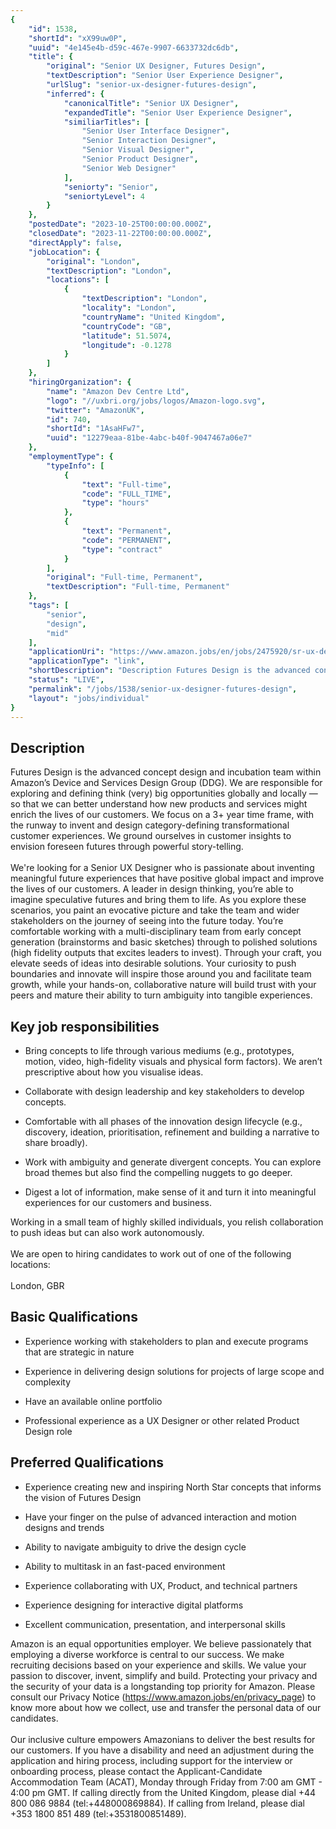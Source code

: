 ```yaml
---
{
	"id": 1538,
	"shortId": "xX99uw0P",
	"uuid": "4e145e4b-d59c-467e-9907-6633732dc6db",
	"title": {
		"original": "Senior UX Designer, Futures Design",
		"textDescription": "Senior User Experience Designer",
		"urlSlug": "senior-ux-designer-futures-design",
		"inferred": {
			"canonicalTitle": "Senior UX Designer",
			"expandedTitle": "Senior User Experience Designer",
			"similiarTitles": [
				"Senior User Interface Designer",
				"Senior Interaction Designer",
				"Senior Visual Designer",
				"Senior Product Designer",
				"Senior Web Designer"
			],
			"seniorty": "Senior",
			"seniortyLevel": 4
		}
	},
	"postedDate": "2023-10-25T00:00:00.000Z",
	"closedDate": "2023-11-22T00:00:00.000Z",
	"directApply": false,
	"jobLocation": {
		"original": "London",
		"textDescription": "London",
		"locations": [
			{
				"textDescription": "London",
				"locality": "London",
				"countryName": "United Kingdom",
				"countryCode": "GB",
				"latitude": 51.5074,
				"longitude": -0.1278
			}
		]
	},
	"hiringOrganization": {
		"name": "Amazon Dev Centre Ltd",
		"logo": "//uxbri.org/jobs/logos/Amazon-logo.svg",
		"twitter": "AmazonUK",
		"id": 740,
		"shortId": "1AsaHFw7",
		"uuid": "12279eaa-81be-4abc-b40f-9047467a06e7"
	},
	"employmentType": {
		"typeInfo": [
			{
				"text": "Full-time",
				"code": "FULL_TIME",
				"type": "hours"
			},
			{
				"text": "Permanent",
				"code": "PERMANENT",
				"type": "contract"
			}
		],
		"original": "Full-time, Permanent",
		"textDescription": "Full-time, Permanent"
	},
	"tags": [
		"senior",
		"design",
		"mid"
	],
	"applicationUri": "https://www.amazon.jobs/en/jobs/2475920/sr-ux-designer-futures-design",
	"applicationType": "link",
	"shortDescription": "Description Futures Design is the advanced concept design and incubation team within Amazon’s’ Device and Services Design Group (DDG). We are responsible for exploring and defining think (very) big",
	"status": "LIVE",
	"permalink": "/jobs/1538/senior-ux-designer-futures-design",
	"layout": "jobs/individual"
}
---
```

<h2>Description</h2><p>Futures Design is the advanced concept design and incubation team within Amazon’s Device and Services Design Group (DDG). We are responsible for exploring and defining think (very) big opportunities globally and locally — so that we can better understand how new products and services might enrich the lives of our customers. We focus on a 3+ year time frame, with the runway to invent and design category-defining transformational customer experiences. We ground ourselves in customer insights to envision foreseen futures through powerful story-telling.<br><br>We're looking for a Senior UX Designer who is passionate about inventing meaningful future experiences that have positive global impact and improve the lives of our customers. A leader in design thinking, you’re able to imagine speculative futures and bring them to life. As you explore these scenarios, you paint an evocative picture and take the team and wider stakeholders on the journey of seeing into the future today. You’re comfortable working with a multi-disciplinary team from early concept generation (brainstorms and basic sketches) through to polished solutions (high fidelity outputs that excites leaders to invest). Through your craft, you elevate seeds of ideas into desirable solutions. Your curiosity to push boundaries and innovate will inspire those around you and facilitate team growth, while your hands-on, collaborative nature will build trust with your peers and mature their ability to turn ambiguity into tangible experiences.</p><h2>Key job responsibilities</h2><ul><li><p>Bring concepts to life through various mediums (e.g., prototypes, motion, video, high-fidelity visuals and physical form factors). We aren’t prescriptive about how you visualise ideas.</p></li><li><p>Collaborate with design leadership and key stakeholders to develop concepts.</p></li><li><p>Comfortable with all phases of the innovation design lifecycle (e.g., discovery, ideation, prioritisation, refinement and building a narrative to share broadly).</p></li><li><p>Work with ambiguity and generate divergent concepts. You can explore broad themes but also find the compelling nuggets to go deeper.</p></li><li><p>Digest a lot of information, make sense of it and turn it into meaningful experiences for our customers and business.</p></li></ul><p>Working in a small team of highly skilled individuals, you relish collaboration to push ideas but can also work autonomously.<br><br>We are open to hiring candidates to work out of one of the following locations:<br><br>London, GBR</p><h2>Basic Qualifications</h2><ul><li><p>Experience working with stakeholders to plan and execute programs that are strategic in nature</p></li><li><p>Experience in delivering design solutions for projects of large scope and complexity</p></li><li><p>Have an available online portfolio</p></li><li><p>Professional experience as a UX Designer or other related Product Design role</p></li></ul><h2>Preferred Qualifications</h2><ul><li><p>Experience creating new and inspiring North Star concepts that informs the vision of Futures Design</p></li><li><p>Have your finger on the pulse of advanced interaction and motion designs and trends</p></li><li><p>Ability to navigate ambiguity to drive the design cycle</p></li><li><p>Ability to multitask in an fast-paced environment</p></li><li><p>Experience collaborating with UX, Product, and technical partners</p></li><li><p>Experience designing for interactive digital platforms</p></li><li><p>Excellent communication, presentation, and interpersonal skills</p></li></ul><p>Amazon is an equal opportunities employer. We believe passionately that employing a diverse workforce is central to our success. We make recruiting decisions based on your experience and skills. We value your passion to discover, invent, simplify and build. Protecting your privacy and the security of your data is a longstanding top priority for Amazon. Please consult our Privacy Notice (<a target="_blank" rel="noopener noreferrer nofollow" href="https://www.amazon.jobs/en/privacy_page">https://www.amazon.jobs/en/privacy_page</a>) to know more about how we collect, use and transfer the personal data of our candidates.<br><br>Our inclusive culture empowers Amazonians to deliver the best results for our customers. If you have a disability and need an adjustment during the application and hiring process, including support for the interview or onboarding process, please contact the Applicant-Candidate Accommodation Team (ACAT), Monday through Friday from 7:00 am GMT - 4:00 pm GMT. If calling directly from the United Kingdom, please dial +44 800 086 9884 (tel:+448000869884). If calling from Ireland, please dial +353 1800 851 489 (tel:+3531800851489).</p>
